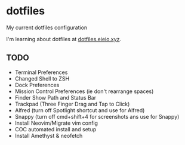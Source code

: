 # dotfiles
My current dotfiles configuration

I'm learning about dotfiles at [dotfiles.eieio.xyz](http://dotfiles.eieio.xyz).

## TODO
- Terminal Preferences
- Changed Shell to ZSH
- Dock Preferences
- Mission Control Preferences (ie don't rearrange spaces)
- Finder Show Path and Status Bar
- Trackpad (Three Finger Drag and Tap to Click)
- Alfred (turn off Spotlight shortcut and use for Alfred)
- Snappy (turn off cmd+shift+4 for screenshots ans use for Snappy)
- Install Neovim/Migrate vim config
- COC automated install and setup
- Install Amethyst & neofetch

